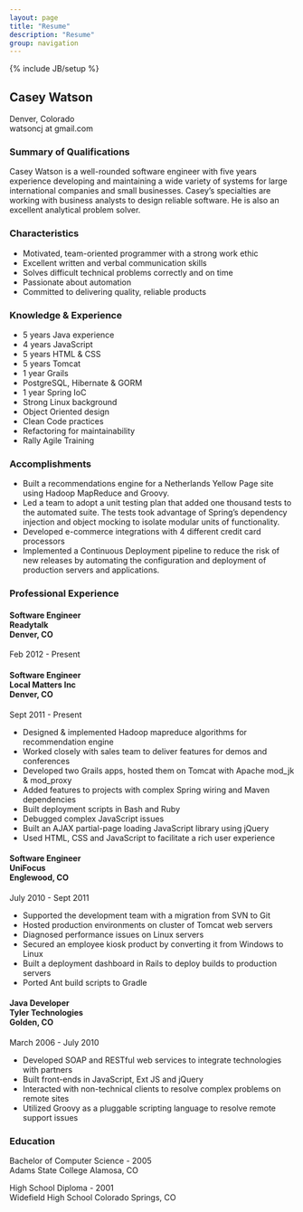 ```yaml
---
layout: page
title: "Resume"
description: "Resume"
group: navigation
---
```

{% include JB/setup %}



## Casey Watson

Denver, Colorado<br/>
watsoncj at gmail.com

### Summary of Qualifications

Casey Watson is a well-rounded software engineer with five years experience developing and maintaining a wide variety of systems for large international companies and small businesses. Casey’s specialties are working with business analysts to design reliable software. He is also an excellent analytical problem solver.

### Characteristics

 *  Motivated, team-oriented programmer with a strong work ethic
 *  Excellent written and verbal communication skills
 *  Solves difficult technical problems correctly and on time
 *  Passionate about automation
 *  Committed to delivering quality, reliable products

### Knowledge & Experience

 *  5 years Java experience
 *  4 years JavaScript
 *  5 years HTML & CSS
 *  5 years Tomcat
 *  1 year Grails
 *  PostgreSQL, Hibernate & GORM
 *  1 year Spring IoC
 *  Strong Linux background
 *  Object Oriented design
 *  Clean Code practices
 *  Refactoring for maintainability
 *  Rally Agile Training

### Accomplishments
 *  Built a recommendations engine for a Netherlands Yellow Page site using Hadoop MapReduce and Groovy.
 *  Led a team to adopt a unit testing plan that added one thousand tests to the automated suite. The tests took advantage of Spring’s dependency injection and object mocking to isolate modular units of functionality.
 *  Developed e-commerce integrations with 4 different credit card processors
 *  Implemented a Continuous Deployment pipeline to reduce the risk of new releases by automating the configuration and deployment of production servers and applications.

### Professional Experience

#### Software Engineer<br/>Readytalk<br/>Denver, CO
Feb 2012 - Present

#### Software Engineer<br/>Local Matters Inc<br/>Denver, CO
Sept 2011 - Present
 *  Designed & implemented Hadoop mapreduce algorithms for recommendation engine
 *  Worked closely with sales team to deliver features for demos and conferences
 *  Developed two Grails apps, hosted them on Tomcat with Apache mod_jk & mod_proxy
 *  Added features to projects with complex Spring wiring and Maven dependencies
 *  Built deployment scripts in Bash and Ruby
 *  Debugged complex JavaScript issues
 *  Built an AJAX partial-page loading JavaScript library using jQuery
 *  Used HTML, CSS and JavaScript to facilitate a rich user experience

#### Software Engineer<br/>UniFocus<br/>Englewood, CO
July 2010 - Sept 2011

 *  Supported the development team with a migration from SVN to Git
 *  Hosted production environments on cluster of Tomcat web servers
 *  Diagnosed performance issues on Linux servers
 *  Secured an employee kiosk product by converting it from Windows to Linux
 *  Built a deployment dashboard in Rails to deploy builds to production servers
 *  Ported Ant build scripts to Gradle

#### Java Developer<br/>Tyler Technologies<br/>Golden, CO

March 2006 - July 2010
 *  Developed SOAP and RESTful web services to integrate technologies with partners
 *  Built front-ends in JavaScript, Ext JS and jQuery
 *  Interacted with non-technical clients to resolve complex problems on remote sites
 *  Utilized Groovy as a pluggable scripting language to resolve remote support issues

### Education

Bachelor of Computer Science - 2005<br/>
Adams State College Alamosa, CO

High School Diploma - 2001<br/>
Widefield High School Colorado Springs, CO
